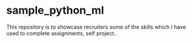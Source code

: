 # sample_python_ml
This repository is to showcase recruiters some of the skills which I have used to complete assignments, self project..

